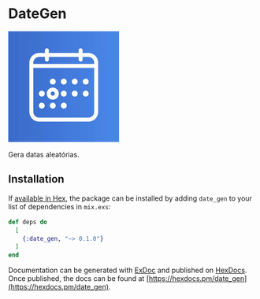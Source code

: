 # DateGen

![alt-text](date.jpeg)

Gera datas aleatórias.

## Installation

If [available in Hex](https://hex.pm/docs/publish), the package can be installed
by adding `date_gen` to your list of dependencies in `mix.exs`:

```elixir
def deps do
  [
    {:date_gen, "~> 0.1.0"}
  ]
end
```

Documentation can be generated with [ExDoc](https://github.com/elixir-lang/ex_doc)
and published on [HexDocs](https://hexdocs.pm). Once published, the docs can
be found at [https://hexdocs.pm/date_gen](https://hexdocs.pm/date_gen).
